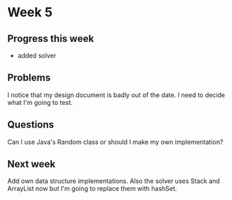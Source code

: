 # Week 5

## Progress this week

* added solver

## Problems
I notice that my design document is badly out of the date. I need to decide what I'm going to test.

## Questions
Can I use Java's Random class or should I make my own implementation?

## Next week
Add own data structure implementations. Also the solver uses Stack and ArrayList now but I'm going to replace them with hashSet.
